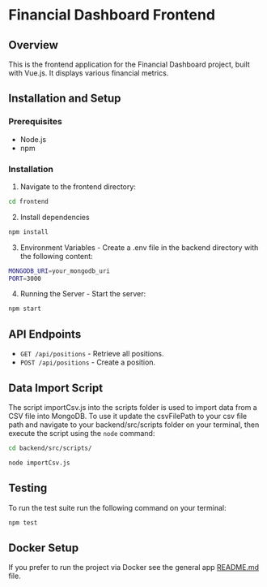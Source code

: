 # Financial Dashboard Frontend

## Overview

This is the frontend application for the Financial Dashboard project, built with Vue.js. It displays various financial metrics.

## Installation and Setup

### Prerequisites

- Node.js
- npm

### Installation

1. Navigate to the frontend directory:

```sh
cd frontend
```

2. Install dependencies

```sh
npm install
```

3. Environment Variables - Create a .env file in the backend directory with the following content:

```sh
MONGODB_URI=your_mongodb_uri
PORT=3000
```

4. Running the Server - Start the server:

```sh
npm start
```

## API Endpoints

- `GET /api/positions` - Retrieve all positions.
- `POST /api/positions` - Create a position.

## Data Import Script

The script importCsv.js into the scripts folder is used to import data from a CSV file into MongoDB.
To use it update the csvFilePath to your csv file path and navigate to your backend/src/scripts folder on your terminal, then execute the script using the `node` command:

```sh
cd backend/src/scripts/
```

```sh
node importCsv.js
```

## Testing

To run the test suite run the following command on your terminal:

```sh
npm test
```

## Docker Setup

If you prefer to run the project via Docker see the general app [README.md](https://github.com/AndyGaSa/financial-reporting-app) file.
